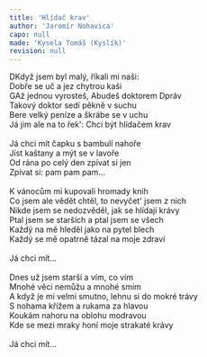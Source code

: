 ```yaml
---
title: 'Hlídač krav'
author: 'Jaromír Nohavica'
capo: null
made: 'Kysela Tomáš (Kyslík)'
revision: null
---
```


<verse number="1:"></verse><wrapper><chord>D</chord></wrapper>Když jsem byl malý, říkali mi naši:<br>
Dobře se uč a jez chytrou kaši<br>
<wrapper><chord>G</chord></wrapper>Až jednou vyrosteš, <wrapper><chord>A</chord></wrapper>budeš doktorem <wrapper><chord>D</chord></wrapper>práv<br>
Takový doktor sedí pěkně v suchu<br>
Bere velký peníze a škrábe se v uchu<br>
Já jim ale na to řek': Chci být hlídačem krav<br>
<br>
<verse number="R:"></verse>Já chci mít čapku s bambulí nahoře<br>
Jíst kaštany a mýt se v lavoře<br>
Od rána po celý den zpívat si jen<br>
Zpívat si: pam pam pam...<br>
<br>
<verse number="2:"></verse>K vánocům mi kupovali hromady knih<br>
Co jsem ale vědět chtěl, to nevyčet' jsem z nich<br>
Nikde jsem se nedozvěděl, jak se hlídají krávy<br>
Ptal jsem se starších a ptal jsem se všech<br>
Každý na mě hleděl jako na pytel blech<br>
Každý se mě opatrně tázal na moje zdraví<br>
<br>
<verse number="R:"></verse>Já chci mít...<br>
<br>
<verse number="3:"></verse>Dnes už jsem starší a vím, co vím<br>
Mnohé věci nemůžu a mnohé smím<br>
A když je mi velmi smutno, lehnu si do mokré trávy<br>
S nohama křížem a rukama za hlavou<br>
Koukám nahoru na oblohu modravou<br>
Kde se mezi mraky honí moje strakaté krávy<br>
<br>
<verse number="R:"></verse>Já chci mít...